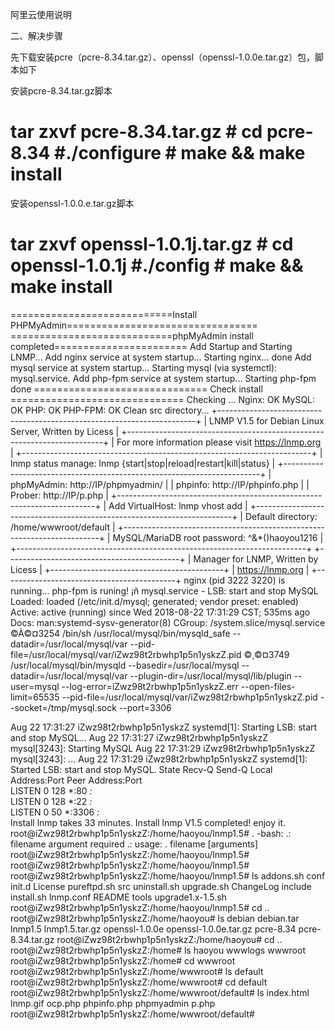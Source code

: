 

阿里云使用说明

二、解决步骤

先下载安装pcre（pcre-8.34.tar.gz）、openssl（openssl-1.0.0e.tar.gz）包，脚本如下

安装pcre-8.34.tar.gz脚本

# tar zxvf pcre-8.34.tar.gz        # cd pcre-8.34        #./configure        # make && make install
安装openssl-1.0.0.e.tar.gz脚本

# tar zxvf openssl-1.0.1j.tar.gz        # cd openssl-1.0.1j        #./config        # make && make install

============================Install PHPMyAdmin=================================
============================phpMyAdmin install completed=======================
Add Startup and Starting LNMP...
Add nginx service at system startup...
Starting nginx...  done
Add mysql service at system startup...
Starting mysql (via systemctl): mysql.service.
Add php-fpm service at system startup...
Starting php-fpm  done
============================== Check install ==============================
Checking ...
Nginx: OK
MySQL: OK
PHP: OK
PHP-FPM: OK
Clean src directory...
+------------------------------------------------------------------------+
|          LNMP V1.5 for Debian Linux Server, Written by Licess          |
+------------------------------------------------------------------------+
|           For more information please visit https://lnmp.org           |
+------------------------------------------------------------------------+
|    lnmp status manage: lnmp {start|stop|reload|restart|kill|status}    |
+------------------------------------------------------------------------+
|  phpMyAdmin: http://IP/phpmyadmin/                                     |
|  phpinfo: http://IP/phpinfo.php                                        |
|  Prober:  http://IP/p.php                                              |
+------------------------------------------------------------------------+
|  Add VirtualHost: lnmp vhost add                                       |
+------------------------------------------------------------------------+
|  Default directory: /home/wwwroot/default                              |
+------------------------------------------------------------------------+
|  MySQL/MariaDB root password: ^&*()haoyou1216                          |
+------------------------------------------------------------------------+
+-------------------------------------------+
|    Manager for LNMP, Written by Licess    |
+-------------------------------------------+
|              https://lnmp.org             |
+-------------------------------------------+
nginx (pid 3222 3220) is running...
php-fpm is runing!
¡ñ mysql.service - LSB: start and stop MySQL
   Loaded: loaded (/etc/init.d/mysql; generated; vendor preset: enabled)
   Active: active (running) since Wed 2018-08-22 17:31:29 CST; 535ms ago
     Docs: man:systemd-sysv-generator(8)
   CGroup: /system.slice/mysql.service
           ©À©¤3254 /bin/sh /usr/local/mysql/bin/mysqld_safe --datadir=/usr/local/mysql/var --pid-file=/usr/local/mysql/var/iZwz98t2rbwhp1p5n1yskzZ.pid
           ©¸©¤3749 /usr/local/mysql/bin/mysqld --basedir=/usr/local/mysql --datadir=/usr/local/mysql/var --plugin-dir=/usr/local/mysql/lib/plugin --user=mysql --log-error=iZwz98t2rbwhp1p5n1yskzZ.err --open-files-limit=65535 --pid-file=/usr/local/mysql/var/iZwz98t2rbwhp1p5n1yskzZ.pid --socket=/tmp/mysql.sock --port=3306

Aug 22 17:31:27 iZwz98t2rbwhp1p5n1yskzZ systemd[1]: Starting LSB: start and stop MySQL...
Aug 22 17:31:27 iZwz98t2rbwhp1p5n1yskzZ mysql[3243]: Starting MySQL
Aug 22 17:31:29 iZwz98t2rbwhp1p5n1yskzZ mysql[3243]: ...
Aug 22 17:31:29 iZwz98t2rbwhp1p5n1yskzZ systemd[1]: Started LSB: start and stop MySQL.
State      Recv-Q Send-Q Local Address:Port               Peer Address:Port              
LISTEN     0      128          *:80                       *:*                  
LISTEN     0      128          *:22                       *:*                  
LISTEN     0      50           *:3306                     *:*                  
Install lnmp takes 33 minutes.
Install lnmp V1.5 completed! enjoy it.
root@iZwz98t2rbwhp1p5n1yskzZ:/home/haoyou/lnmp1.5# .
-bash: .: filename argument required
.: usage: . filename [arguments]
root@iZwz98t2rbwhp1p5n1yskzZ:/home/haoyou/lnmp1.5# 
root@iZwz98t2rbwhp1p5n1yskzZ:/home/haoyou/lnmp1.5# 
root@iZwz98t2rbwhp1p5n1yskzZ:/home/haoyou/lnmp1.5# ls
addons.sh  conf     init.d      License    pureftpd.sh  src    uninstall.sh       upgrade.sh
ChangeLog  include  install.sh  lnmp.conf  README       tools  upgrade1.x-1.5.sh
root@iZwz98t2rbwhp1p5n1yskzZ:/home/haoyou/lnmp1.5# cd ..
root@iZwz98t2rbwhp1p5n1yskzZ:/home/haoyou# ls
debian  debian.tar  lnmp1.5  lnmp1.5.tar.gz  openssl-1.0.0e  openssl-1.0.0e.tar.gz  pcre-8.34  pcre-8.34.tar.gz
root@iZwz98t2rbwhp1p5n1yskzZ:/home/haoyou# cd ..
root@iZwz98t2rbwhp1p5n1yskzZ:/home# ls
haoyou  wwwlogs  wwwroot
root@iZwz98t2rbwhp1p5n1yskzZ:/home# cd wwwroot
root@iZwz98t2rbwhp1p5n1yskzZ:/home/wwwroot# ls
default
root@iZwz98t2rbwhp1p5n1yskzZ:/home/wwwroot# cd default
root@iZwz98t2rbwhp1p5n1yskzZ:/home/wwwroot/default# ls
index.html  lnmp.gif  ocp.php  phpinfo.php  phpmyadmin  p.php
root@iZwz98t2rbwhp1p5n1yskzZ:/home/wwwroot/default# 
